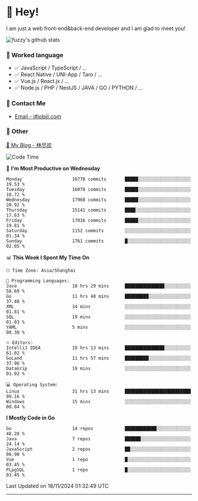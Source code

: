 # 👋 Hey!

I am just a web front-end&back-end developer and I am glad to meet you!

![fuzzy's github stats](https://github-readme-stats.vercel.app/api?username=JaydenForYou&&show_icons=true&&title_color=1abc9c&&icon_color=1abc9c)


### 📝 Worked language

- ✅ JavaScript / TypeScript / ...
- ✅ React Native / UNI-App / Taro / ...
- ✅ Vue.js / React.js / ...
- ✅ Node.js / PHP / NestJS / JAVA / GO / PYTHON / ...

### 📮 Contact Me

- [Email - i#iobiji.com](mailto:i@iobiji.com)


### 🤪 Other

[📌 My Blog - 林尽欢](https://iobiji.com)

<!--START_SECTION:waka-->
![Code Time](http://img.shields.io/badge/Code%20Time-1%2C258%20hrs%208%20mins-blue)

📅 **I'm Most Productive on Wednesday** 

```text
Monday                   16778 commits       █████░░░░░░░░░░░░░░░░░░░░   19.53 % 
Tuesday                  16078 commits       █████░░░░░░░░░░░░░░░░░░░░   18.72 % 
Wednesday                17968 commits       █████░░░░░░░░░░░░░░░░░░░░   20.92 % 
Thursday                 15141 commits       ████░░░░░░░░░░░░░░░░░░░░░   17.63 % 
Friday                   17016 commits       █████░░░░░░░░░░░░░░░░░░░░   19.81 % 
Saturday                 1152 commits        ░░░░░░░░░░░░░░░░░░░░░░░░░   01.34 % 
Sunday                   1761 commits        █░░░░░░░░░░░░░░░░░░░░░░░░   02.05 % 
```


📊 **This Week I Spent My Time On** 

```text
🕑︎ Time Zone: Asia/Shanghai

💬 Programming Languages: 
Java                     18 hrs 29 mins      ███████████████░░░░░░░░░░   58.69 % 
Go                       11 hrs 48 mins      █████████░░░░░░░░░░░░░░░░   37.48 % 
XML                      34 mins             ░░░░░░░░░░░░░░░░░░░░░░░░░   01.81 % 
SQL                      19 mins             ░░░░░░░░░░░░░░░░░░░░░░░░░   01.03 % 
YAML                     5 mins              ░░░░░░░░░░░░░░░░░░░░░░░░░   00.30 % 

🔥 Editors: 
IntelliJ IDEA            19 hrs 13 mins      ███████████████░░░░░░░░░░   61.02 % 
GoLand                   11 hrs 57 mins      █████████░░░░░░░░░░░░░░░░   37.96 % 
DataGrip                 19 mins             ░░░░░░░░░░░░░░░░░░░░░░░░░   01.02 % 

💻 Operating System: 
Linux                    31 hrs 13 mins      █████████████████████████   99.16 % 
Windows                  15 mins             ░░░░░░░░░░░░░░░░░░░░░░░░░   00.84 % 
```

**I Mostly Code in Go** 

```text
Go                       14 repos            ████████████░░░░░░░░░░░░░   48.28 % 
Java                     7 repos             ██████░░░░░░░░░░░░░░░░░░░   24.14 % 
JavaScript               2 repos             ██░░░░░░░░░░░░░░░░░░░░░░░   06.90 % 
Vue                      1 repo              █░░░░░░░░░░░░░░░░░░░░░░░░   03.45 % 
PLpgSQL                  1 repo              █░░░░░░░░░░░░░░░░░░░░░░░░   03.45 % 
```




 Last Updated on 18/11/2024 01:32:49 UTC
<!--END_SECTION:waka-->
---
